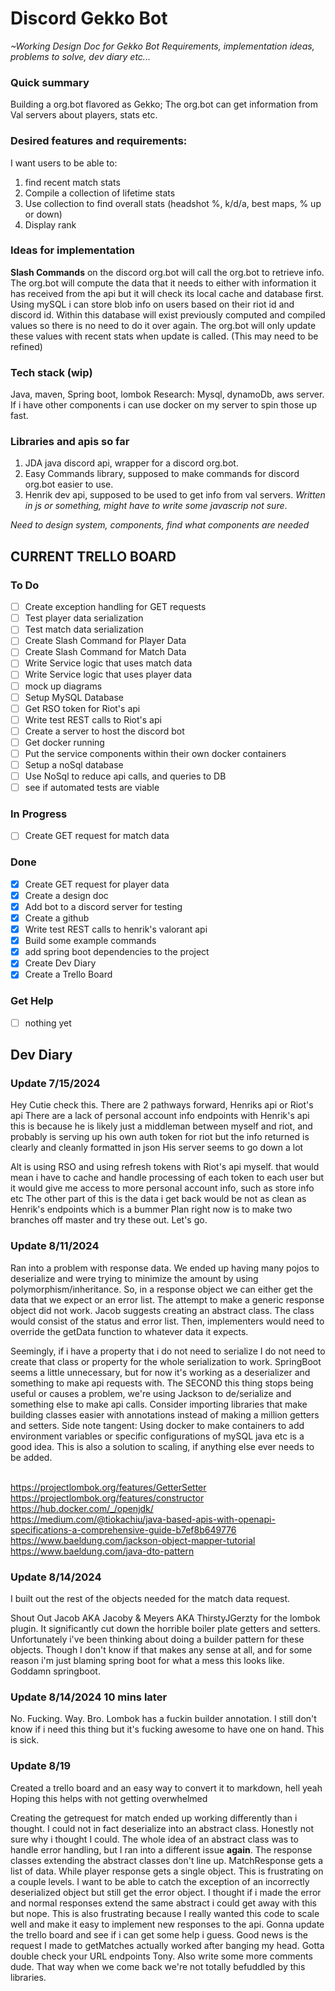 # Discord Gekko Bot

*~Working Design Doc for Gekko Bot*
*Requirements, implementation ideas, problems to solve, dev diary etc...*

### Quick summary
Building a org.bot flavored as Gekko; The org.bot can get information from Val servers about players, stats etc.

### Desired features and requirements: 
I want users to be able to:
1. find recent match stats
2. Compile a collection of lifetime stats
3. Use collection to find overall stats (headshot %, k/d/a, best maps, % up or down)
4. Display rank

### Ideas for implementation

**Slash Commands** on the discord org.bot will call the org.bot to retrieve info.
The org.bot will compute the data that it needs to either with information it has received from the api but it will check its local cache and database first.
Using mySQL i can store blob info on users based on their riot id and discord id.
Within this database will exist previously computed and compiled values so there is no need to do it over again. 
The org.bot will only update these values with recent stats when update is called. (This may need to be refined)

### Tech stack (wip)

Java, maven, Spring boot, lombok
Research: Mysql, dynamoDb, aws server.
If i have other components i can use docker on my server to spin those up fast.

### Libraries and apis so far
1. JDA java discord api, wrapper for a discord org.bot.
2. Easy Commands library, supposed to make commands for discord org.bot easier to use. 
3. Henrik dev api, supposed to be used to get info from val servers. *Written in js or something, might have to write some javascrip not sure*. 

*Need to design system, components, find what components are needed*

## CURRENT TRELLO BOARD

### To Do

- [ ] Create exception handling for GET requests
- [ ] Test player data serialization
- [ ] Test match data serialization
- [ ] Create Slash Command for Player Data
- [ ] Create Slash Command for Match Data
- [ ] Write Service logic that uses match data
- [ ] Write Service logic that uses player data
- [ ] mock up diagrams
- [ ] Setup MySQL Database
- [ ] Get RSO token for Riot's api
- [ ] Write test REST calls to Riot's api
- [ ] Create a server to host the discord bot
- [ ] Get docker running
- [ ] Put the service components within their own docker containers
- [ ] Setup a noSql database
- [ ] Use NoSql to reduce api calls, and queries to DB
- [ ] see if automated tests are viable

### In Progress

- [ ] Create GET request for match data

### Done

- [x] Create GET request for player data
- [x] Create a design doc
- [x] Add bot to a discord server for testing
- [x] Create a github
- [x] Write test REST calls to henrik's valorant api
- [x] Build some example commands
- [x] add spring boot dependencies to the project
- [x] Create Dev Diary
- [x] Create a Trello Board

### Get Help

- [ ] nothing yet

## Dev Diary
### Update 7/15/2024

Hey Cutie check this.
There are 2 pathways forward, Henriks api or Riot's api
There are a lack of personal account info endpoints with Henrik's api
this is because he is likely just a middleman between myself and riot, and probably is serving up his own auth token for
riot
but the info returned is clearly and cleanly formatted in json
His server seems to go down a lot

Alt is using RSO and using refresh tokens with Riot's api myself.
that would mean i have to cache and handle processing of each token to each user
but it would give me access to more personal account info, such as store info etc
The other part of this is the data i get back would be not as clean as Henrik's endpoints which is a bummer
Plan right now is to make two branches off master and try these out. Let's go.

### Update 8/11/2024

Ran into a problem with response data.
We ended up having many pojos to deserialize and were trying to minimize the amount by using polymorphism/inheritance.
So, in a response object we can either get the data that we expect or an error list.
The attempt to make a generic response object did not work.
Jacob suggests creating an abstract class. The class would consist of the status and error list.
Then, implementers would need to override the getData function to whatever data it expects.

Seemingly, if i have a property that i do not need to serialize I do not need to create that class or property for the
whole serialization to work.
SpringBoot seems a little unnecessary, but for now it's working as a deserializer and something to make api requests
with.
The SECOND this thing stops being useful or causes a problem, we're using Jackson to de/serialize and something else to
make api calls.
Consider importing libraries that make building classes easier with annotations instead of making a million getters and
setters.
Side note tangent: Using docker to make containers to add environment variables or specific configurations of mySQL java
etc
is a good idea. This is also a solution to scaling, if anything else ever needs to be added.

<br>https://projectlombok.org/features/GetterSetter
<br>https://projectlombok.org/features/constructor
<br>https://hub.docker.com/_/openjdk/
<br>https://medium.com/@tiokachiu/java-based-apis-with-openapi-specifications-a-comprehensive-guide-b7ef8b649776
<br>https://www.baeldung.com/jackson-object-mapper-tutorial
<br>https://www.baeldung.com/java-dto-pattern

### Update 8/14/2024

I built out the rest of the objects needed for the match data request.

Shout Out Jacob AKA Jacoby & Meyers AKA ThirstyJGerzty for the lombok plugin.
It significantly cut down the horrible boiler plate getters and setters.
Unfortunately i've been thinking about doing a builder pattern for these objects.
Though I don't know if that makes any sense at all, and for some reason i'm just blaming spring boot for what a mess
this looks like.
Goddamn springboot.

### Update 8/14/2024 10 mins later

No. Fucking. Way. Bro.
Lombok has a fuckin builder annotation. I still don't know if i need this thing but it's fucking awesome to have one on
hand.
This is sick.

### Update 8/19

Created a trello board and an easy way to convert it to markdown, hell yeah
Hoping this helps with not getting overwhelmed

Creating the getrequest for match ended up working differently than i thought. I could not in fact deserialize into an
abstract class.
Honestly not sure why i thought I could. The whole idea of an abstract class was to handle error handling, but I ran
into
a different issue **again**. The response classes extending the abstract classes don't line up.
MatchResponse gets a list of data. While player response gets a single object.
This is frustrating on a couple levels. I want to be able to catch the exception of an incorrectly deserialized object
but
still get the error object. I thought if i made the error and normal responses extend the same abstract i could get away
with this but nope.
This is also frustrating because I really wanted this code to scale well and make it easy to implement new responses to
the api.
Gonna update the trello board and see if i can get some help i guess.
Good news is the request I made to getMatches actually worked after banging my head. Gotta double check your URL
endpoints Tony.
Also write some more comments dude. That way when we come back we're not totally befuddled by this libraries. 
